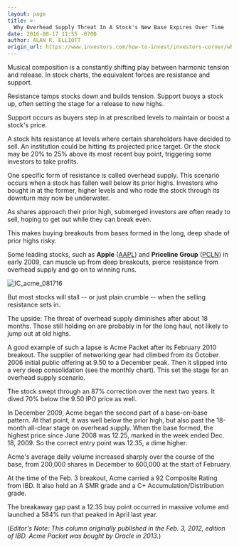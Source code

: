 ```yaml
---
layout: page
title: >-
  Why Overhead Supply Threat In A Stock's New Base Expires Over Time
date: 2016-08-17 11:55 -0700
author: ALAN R. ELLIOTT
origin_url: https://www.investors.com/how-to-invest/investors-corner/why-overhead-supply-threat-in-a-stocks-new-base-expires-over-time
---
```





Musical composition is a constantly shifting play between harmonic tension and release. In stock charts, the equivalent forces are resistance and support.


Resistance tamps stocks down and builds tension. Support buoys a stock up, often setting the stage for a release to new highs.


Support occurs as buyers step in at prescribed levels to maintain or boost a stock's price.


A stock hits resistance at levels where certain shareholders have decided to sell. An institution could be hitting its projected price target. Or the stock may be 20% to 25% above its most recent buy point, triggering some investors to take profits.


One specific form of resistance is called overhead supply. This scenario occurs when a stock has fallen well below its prior highs. Investors who bought in at the former, higher levels and who rode the stock through its downturn may now be underwater.


As shares approach their prior high, submerged investors are often ready to sell, hoping to get out while they can break even.


This makes buying breakouts from bases formed in the long, deep shade of prior highs risky.


Some leading stocks, such as **Apple** ([AAPL](https://research.investors.com/quote.aspx?symbol=AAPL)) and **Priceline Group** ([PCLN](https://research.investors.com/quote.aspx?symbol=PCLN)) in early 2009, can muscle up from deep breakouts, pierce resistance from overhead supply and go on to winning runs.


![IC_acme_081716](https://www.investors.com/wp-content/uploads/2016/08/IC_acme_081716.jpg)


But most stocks will stall -- or just plain crumble -- when the selling resistance sets in.


The upside: The threat of overhead supply diminishes after about 18 months. Those still holding on are probably in for the long haul, not likely to jump out at old highs.


A good example of such a lapse is Acme Packet after its February 2010 breakout. The supplier of networking gear had climbed from its October 2006 initial public offering at 9.50 to a December peak. Then it slipped into a very deep consolidation (see the monthly chart). This set the stage for an overhead supply scenario.


The stock swept through an 87% correction over the next two years. It dived 70% below the 9.50 IPO price as well.


In December 2009, Acme began the second part of a base-on-base pattern. At that point, it was well below the prior high, but also past the 18-month all-clear stage on overhead supply. When the base formed, the highest price since June 2008 was 12.25, marked in the week ended Dec. 18, 2009. So the correct entry point was 12.35, a dime higher.


Acme's average daily volume increased sharply over the course of the base, from 200,000 shares in December to 600,000 at the start of February.


At the time of the Feb. 3 breakout, Acme carried a 92 Composite Rating from IBD. It also held an A SMR grade and a C+ Accumulation/Distribution grade.


The breakaway gap past a 12.35 buy point occurred in massive volume and launched a 584% run that peaked in April last year.


(*Editor's Note: This column originally published in the Feb. 3, 2012, edition of IBD. Acme Packet was bought by Oracle in 2013.*)




